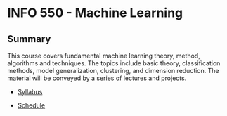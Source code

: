 # INFO 550 - Machine Learning

## Summary

This course covers fundamental machine learning theory, method, algorithms and techniques. The topics include 
basic theory, classification methods, model generalization, clustering, and dimension reduction. The material 
will be conveyed by a series of lectures and projects.

* [Syllabus](https://github.com/pittardsp/info550_spring_2018/wiki/Syllabus)

* [Schedule](https://github.com/pittardsp/info550_spring_2018/wiki/Schedule)
